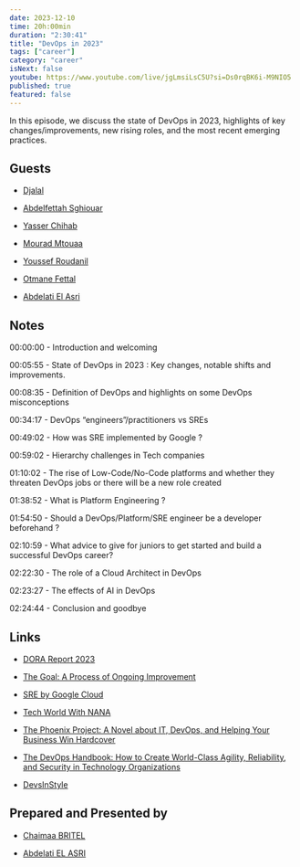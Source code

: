 ```yaml
---
date: 2023-12-10
time: 20h:00min
duration: "2:30:41"
title: "DevOps in 2023"
tags: ["career"]
category: "career"
isNext: false
youtube: https://www.youtube.com/live/jgLmsiLsC5U?si=Ds0rqBK6i-M9NIO5
published: true
featured: false
---
```


In this episode, we discuss the state of DevOps in 2023, highlights of key changes/improvements, new rising roles, and the most recent emerging practices. 


## Guests

- [Djalal](https://twitter.com/enlamp)

- [Abdelfettah Sghiouar](https://twitter.com/boredabdel)

- [Yasser Chihab](https://twitter.com/YasserChihab7)

- [Mourad Mtouaa](https://twitter.com/mouradxmt)

- [Youssef Roudanil](https://www.linkedin.com/in/youssef-roudani-810900107/l)

- [Otmane Fettal](https://twitter.com/ofettal)

- [Abdelati El Asri](https://twitter.com/kaizendae)


## Notes

00:00:00 - Introduction and welcoming

00:05:55 - State of DevOps in 2023 : Key changes, notable shifts and improvements.

00:08:35 - Definition of DevOps and highlights on some DevOps misconceptions

00:34:17 - DevOps “engineers”/practitioners vs SREs

00:49:02 - How was SRE implemented by Google ?

00:59:02  - Hierarchy challenges in Tech companies

01:10:02  - The rise of Low-Code/No-Code platforms and whether they threaten DevOps jobs or there will be a new role created

01:38:52  - What is Platform Engineering ?

01:54:50  -  Should a DevOps/Platform/SRE engineer be a developer beforehand ? 

02:10:59  - What advice to give for juniors to get started and build a successful DevOps career?

02:22:30  - The role of a Cloud Architect in DevOps 

02:23:27  - The effects of AI in DevOps

02:24:44 - Conclusion and goodbye

## Links

- [DORA Report 2023](https://services.google.com/fh/files/misc/2023_final_report_sodr.pdf)

- [The Goal: A Process of Ongoing Improvement](https://www.amazon.com/Goal-Process-Ongoing-Improvement/dp/0884271951)

- [SRE by Google Cloud](https://sre.google/)

- [Tech World With NANA](https://www.youtube.com/@TechWorldwithNana/featured)

- [​The Phoenix Project: A Novel about IT, DevOps, and Helping Your Business Win Hardcover](https://www.amazon.com/Phoenix-Project-DevOps-Helping-Business/dp/0988262592)

- [The DevOps Handbook: How to Create World-Class Agility, Reliability, and Security in Technology Organizations](https://www.amazon.com/DevOps-Handbook-Second-World-Class-Organizations/dp/B09L56CT6N/ref=sr_1_1?adgrpid=89975599908&hvadid=585479289782&hvdev=c&hvlocphy=1009974&hvnetw=g&hvqmt=e&hvrand=10267686391480424409&hvtargid=kwd-298080548321&hydadcr=27991_14525483&keywords=the+devops+handbook&qid=1702429208&sr=8-1)

- [DevsInStyle](https://open.spotify.com/show/5G7yZTN1k0ylfouanYBMYI)



## Prepared and Presented by

- [Chaimaa BRITEL](https://twitter.com/ChaimaaBritel)

- [Abdelati EL ASRI](https://twitter.com/kaizendae)


